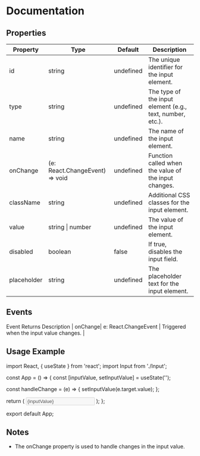 # Documentation

## Properties

| Property   | Type                                                   | Default   | Description                                               |
| ---------- | ------------------------------------------------------ | --------- | ----------------------------------------------------------|
| id         | string                                                 | undefined | The unique identifier for the input element.              |
| type       | string                                                 | undefined | The type of the input element (e.g., text, number, etc.). |
| name       | string                                                 | undefined | The name of the input element.                            |
| onChange   | (e: React.ChangeEvent<HTMLInputElement>) => void       | undefined | Function called when the value of the input changes.      |
| className  | string                                                 | undefined | Additional CSS classes for the input element.             |
| value      | string \| number                                       | undefined | The value of the input element.                           |
| disabled   | boolean                                                | false     | 	If true, disables the input field.                      |
| placeholder| string                                                 | undefined | The placeholder text for the input element.               |

## Events
Event	Returns	Description
| onChange| e: React.ChangeEvent<HTMLInputElement>                    | Triggered when the input value changes.               |


## Usage Example

import React, { useState } from 'react';
import Input from './Input';

const App = () => {
  const [inputValue, setInputValue] = useState('');

  const handleChange = (e) => {
    setInputValue(e.target.value);
  };

  return (
    <Input
      id="myInput"
      type="text"
      name="myInput"
      className="my-custom-class"
      value={inputValue}
      onChange={handleChange}
      placeholder="Enter text"
      disabled={false}
    />
  );
};

export default App;

## Notes
- The onChange property is used to handle changes in the input value.